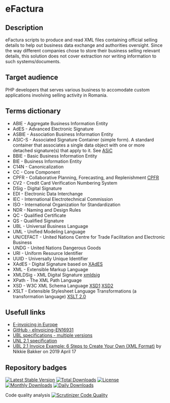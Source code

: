 # eFactura


##  Description

eFactura scripts to produce and read XML files containing official selling details to help out business data exchange and authorities oversight. Since the way different companies chose to store their business selling relevant details, this solution does not cover extraction nor writing information to such systems/documents.


## Target audience

PHP developers that serves various business to accomodate custom applications involving selling activity in Romania.


## Terms dictionary

* ABIE - Aggregate Business Information Entity
* AdES - Advanced Electronic Signature
* ASBIE - Association Business Information Entity
* ASIC-S - Associated Signature Container (simple form). A standard container that associates a single data object with one or more detached signature(s) that apply to it. See [ASiC](http://docs.oasis-open.org/ubl/os-UBL-2.1/UBL-2.1.html#b_asic)
* BBIE - Basic Business Information Entity
* BIE - Business Information Entity
* C14N - Canonicalization
* CC - Core Component
* CPFR - Collaborative Planning, Forecasting, and Replenishment [CPFR](http://docs.oasis-open.org/ubl/os-UBL-2.1/UBL-2.1.html#cpfr)
* CV2 - Credit Card Verification Numbering System
* DSig - Digital Signature
* EDI - Electronic Data Interchange
* IEC - International Electrotechnical Commission
* ISO - International Organization for Standardization
* NDR - Naming and Design Rules
* QC - Qualified Certificate
* QS - Qualified Signature
* UBL - Universal Business Language
* UML - Unified Modeling Language
* UN/CEFACT - United Nations Centre for Trade Facilitation and Electronic Business
* UNDG - United Nations Dangerous Goods
* URI - Uniform Resource Identifier
* UUID - Universally Unique Identifier
* XAdES - Digital Signature based on [XAdES](http://docs.oasis-open.org/ubl/os-UBL-2.1/UBL-2.1.html#b_XAdES)
* XML - Extensible Markup Language
* XMLDSig - XML Digital Signature [xmldsig](http://docs.oasis-open.org/ubl/os-UBL-2.1/UBL-2.1.html#b_xmldsig)
* XPath - The XML Path Language
* XSD - W3C XML Schema Language [XSD1](http://docs.oasis-open.org/ubl/os-UBL-2.1/UBL-2.1.html#xsd1) [XSD2](http://docs.oasis-open.org/ubl/os-UBL-2.1/UBL-2.1.html#xsd2)
* XSLT - Extensible Stylesheet Language Transformations (a transformation language) [XSLT 2.0](http://docs.oasis-open.org/ubl/os-UBL-2.1/UBL-2.1.html#b_xslt20)


## Usefull links

* [E-invoicing in Europe](https://dddinvoices.com/learn/e-invoicing-europe/)
* [GitHub - eInvoicing-EN16931](https://github.com/ConnectingEurope/eInvoicing-EN16931)
* [UBL specifications - multiple versions](https://ubl.xml.org/wiki/ubl-specifications)
* [UNL 2.1 specification](https://docs.oasis-open.org/ubl/UBL-2.1.html)
* [UBL 2.1 Invoice Example: 6 Steps to Create Your Own (XML Format)](https://www.storecove.com/blog/en/creating-your-own-ubl-invoice/?unbounce_brid=1705651446_009411_26a4ce94605ccc39070d57d1622f2a4d) by Nikkie Bakker on 2019 April 17

## Repository badges

[![Latest Stable Version](https://poser.pugx.org/danielgp/efactura/v/stable)](https://packagist.org/packages/danielgp/efactura)
[![Total Downloads](https://poser.pugx.org/danielgp/efactura/downloads)](https://packagist.org/packages/danielgp/efactura)
[![License](https://poser.pugx.org/danielgp/efactura/license)](https://packagist.org/packages/danielgp/efactura)
[![Monthly Downloads](https://poser.pugx.org/danielgp/efactura/d/monthly)](https://packagist.org/packages/danielgp/efactura)
[![Daily Downloads](https://poser.pugx.org/danielgp/efactura/d/daily)](https://packagist.org/packages/danielgp/efactura)

Code quality analysis
[![Scrutinizer Code Quality](https://scrutinizer-ci.com/g/danielgp/efactura/badges/quality-score.png?b=main)](https://scrutinizer-ci.com/g/danielgp/efactura/?branch=main)
